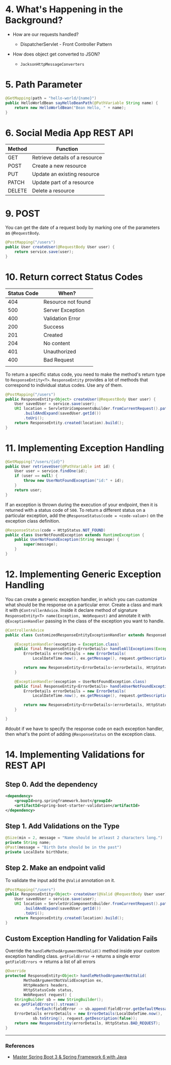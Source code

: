 # 4. What's Happening in the Background?
- How are our requests handled?
	- DispatcherServlet - Front Controller Pattern

- How does object get converted to JSON?
	- `JacksonHttpMessageConverters`

# 5. Path Parameter
```java
@GetMapping(path = "hello-world/{name}")
public HelloWorldBean sayHelloBeanPath(@PathVariable String name) {
	return new HelloWorldBean("Bean Hello, " + name);
}
```

# 6. Social Media App REST API
| Method | Function                       |
| ------ | ------------------------------ |
| GET    | Retrieve details of a resource |
| POST   | Create a new resource          |
| PUT    | Update an existing resource    |
| PATCH  | Update part of a resource      |
| DELETE | Delete a resource              |

# 9. POST
You can get the date of a request body by marking one of the parameters as `@RequestBody`.
```java
@PostMapping("/users")
public User createUser(@RequestBody User user) {
	return service.save(user);
}
```

# 10. Return correct Status Codes
| Status Code | When?              |
| ----------- | ------------------ |
| 404         | Resource not found |
| 500         | Server Exception   |
| 400         | Validation Error   |
| 200         | Success            |
| 201         | Created            |
| 204         | No content         |
| 401         | Unauthorized       |
| 400         | Bad Request        |
|             |                    |

To return a specific status code, you need to make the method's return type to `ResponseEntity<T>`. `ResponseEntity` provides a lot of methods that correspond to individual status codes. Use any of them.
```java
@PostMapping("/users")
public ResponseEntity<Object> createUser(@RequestBody User user) {
	User savedUser = service.save(user);
	URI location = ServletUriComponentsBuilder.fromCurrentRequest().path("/{id}")
		.buildAndExpand(savedUser.getId())
		.toUri();
	return ResponseEntity.created(location).build();
}
```

# 11. Implementing Exception Handling
```java
@GetMapping("/users/{id}")
public User retrieveUser(@PathVariable int id) {
	User user = service.findOne(id);
	if (user == null) {
		throw new UserNotFoundException("id:" + id);
	}
	return user;
}
```

If an exception is thrown during the execution of your endpoint, then it is returned with a status code of `500`. To return a different status on a particular exception, add the `@ResponseStatus(code = <code-value>)` on the exception class definition.
```java
@ResponseStatus(code = HttpStatus.NOT_FOUND)
public class UserNotFoundException extends RuntimeException {
	public UserNotFoundException(String message) {
		super(message);
	}
}
```

# 12. Implementing Generic Exception Handling
You can create a generic exception handler, in which you can customize what should be the response on a particular error. Create a class and mark it with `@ControllerAdvice`. Inside it declare method of signature `ResponseEntity<T> name(Exception, WebRequest)` and annotate it with `@ExceptionHandler` passing in the class of the exception you want to handle.
```java
@ControllerAdvice
public class CustomizedResponseEntityExceptionHandler extends ResponseEntityExceptionHandler {

	@ExceptionHandler(exception = Exception.class)
	public final ResponseEntity<ErrorDetails> handleAllExceptions(Exception ex, WebRequest request) {
		ErrorDetails errorDetails = new ErrorDetails(
			LocalDateTime.now(), ex.getMessage(), request.getDescription(false));

		return new ResponseEntity<ErrorDetails>(errorDetails, HttpStatus.INTERNAL_SERVER_ERROR);
	}

	@ExceptionHandler(exception = UserNotFoundException.class)
	public final ResponseEntity<ErrorDetails> handleUserNotFoundException(Exception ex, WebRequest request) {
		ErrorDetails errorDetails = new ErrorDetails(
			LocalDateTime.now(), ex.getMessage(), request.getDescription(false));

		return new ResponseEntity<ErrorDetails>(errorDetails, HttpStatus.NOT_FOUND);
	}

}
```

#doubt if we have to specify the response code on each exception handler, then what's the point of adding `@ResponseStatus` on the exception class.

# 14. Implementing Validations for REST API
## Step 0. Add the dependency
```xml
<dependency>
	<groupId>org.springframework.boot</groupId>
	<artifactId>spring-boot-starter-validation</artifactId>
</dependency>
```

## Step 1. Add Validations on the Type
```java
@Size(min = 2, message = "Name should be atleast 2 characters long.")
private String name;
@Past(message = "Birth Date should be in the past")
private LocalDate birthDate;
```

## Step 2. Make an endpoint valid
To validate the input add the `@Valid` annotation on it.
```java
@PostMapping("/users")
public ResponseEntity<Object> createUser(@Valid @RequestBody User user) {
	User savedUser = service.save(user);
	URI location = ServletUriComponentsBuilder.fromCurrentRequest().path("/{id}")
		.buildAndExpand(savedUser.getId())
		.toUri();
	return ResponseEntity.created(location).build();
}
```

## Custom Exception Handling for Validation Fails
Override the `handleMethodArgumentNotValid()` method inside your custom exception handling class.
`getFieldError` -> returns a single error
`getFieldErrors` -> returns a list of all errors
```java
@Override
protected ResponseEntity<Object> handleMethodArgumentNotValid(
		MethodArgumentNotValidException ex,
		HttpHeaders headers,
		HttpStatusCode status,
		WebRequest request) {
	StringBuilder sb = new StringBuilder();
	ex.getFieldErrors().stream()
			.forEach(fieldError -> sb.append(fieldError.getDefaultMessage()));
	ErrorDetails errorDetails = new ErrorDetails(LocalDateTime.now(),
			sb.toString(), request.getDescription(false));
	return new ResponseEntity(errorDetails, HttpStatus.BAD_REQUEST);
}
```
 


---
### References
- [Master Spring Boot 3 & Spring Framework 6 with Java](Master%20Spring%20Boot%203%20&%20Spring%20Framework%206%20with%20Java.md)
